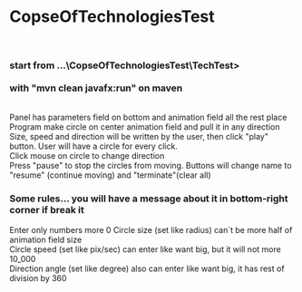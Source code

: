 # CopseOfTechnologiesTest
<br/>
<h3>start from ...\CopseOfTechnologiesTest\TechTest>
<br/>
<br/>
with "mvn clean javafx:run" on maven</h3>

<br/>
Panel has parameters field on bottom and animation field all the rest place
<br/>
Program make circle on center animation field and pull it in any direction
<br/>
Size, speed and direction will be written by the user, then click "play" button.
User will have a circle for every click.
<br/>
Click mouse on circle to change direction
<br/>
Press "pause" to stop the circles from moving. 
Buttons will change name to "resume" (continue moving) and "terminate"(clear all)
<br/>
<h3>Some rules... you will have a message about it in bottom-right corner if break it</h3>
Enter only numbers more 0
Circle size (set like radius) can`t be more half of animation field size
<br/>
Circle speed (set like pix/sec) can enter like want big, but it will not more 10_000 
<br/>
Direction angle (set like degree) also can enter like want big, it has rest of division by 360